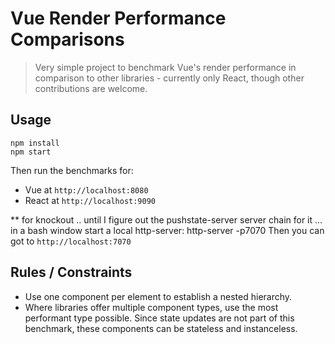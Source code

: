 # Vue Render Performance Comparisons

> Very simple project to benchmark Vue's render performance in comparison to other libraries - currently only React, though other contributions are welcome.

## Usage

```
npm install
npm start
```

Then run the benchmarks for:

- Vue at `http://localhost:8080`
- React at `http://localhost:9090`

** for knockout .. until I figure out the pushstate-server server chain for it ... in a bash window start a local http-server:
http-server -p7070
Then you can got to `http://localhost:7070`

## Rules / Constraints

- Use one component per element to establish a nested hierarchy.
- Where libraries offer multiple component types, use the most performant type possible. Since state updates are not part of this benchmark, these components can be stateless and instanceless.
